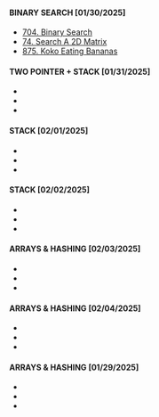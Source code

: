 #### BINARY SEARCH [01/30/2025]
- [704. Binary Search](BinarySearch/BinarySearch.md)
- [74. Search A 2D Matrix](BinarySearch/2DMatrix.md)
- [875. Koko Eating Bananas](BinarySearch/EatingBananas.md)

#### TWO POINTER + STACK [01/31/2025]
- []()
- []()
- []()

#### STACK [02/01/2025]
- []()
- []()
- []()

#### STACK [02/02/2025]
- []()
- []()
- []()

#### ARRAYS & HASHING [02/03/2025]
- []()
- []()
- []()

#### ARRAYS & HASHING [02/04/2025]
- []()
- []()
- []()

#### ARRAYS & HASHING [01/29/2025]
- []()
- []()
- []()
